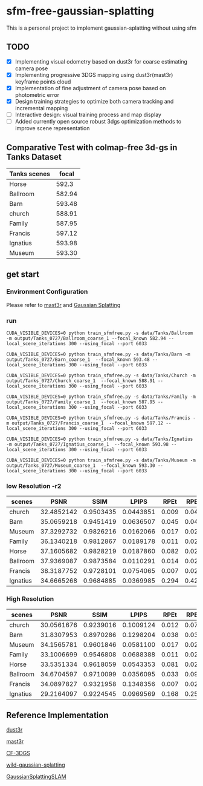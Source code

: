 # sfm-free-gaussian-splatting
This is a personal project to implement gaussian-splatting without using sfm
## TODO
- [x] Implementing visual odometry based on dust3r for coarse estimating camera pose
- [x] Implementing progressive 3DGS mapping using dust3r(mast3r) keyframe points cloud
- [x] Implementation of fine adjustment of camera pose based on photometric error
- [x] Design training strategies to optimize both camera tracking and incremental mapping
- [ ] Interactive design: visual training process and map display
- [ ] Added currently open source robust 3dgs optimization methods to improve scene representation

## Comparative Test with colmap-free 3d-gs in Tanks Dataset
| Tanks scenes | focal |
| --- | --- | 
|Horse |592.3|
|Ballroom|582.94|
|Barn|593.48|
|church|588.91|
|Family| 587.95|
|Francis|597.12|
|Ignatius|593.98|
|Museum|593.30|

## get start

### Environment Configuration

Please refer to [mast3r](https://github.com/naver/mast3r) and [Gaussian Splatting](https://github.com/graphdeco-inria/gaussian-splatting)

### run

```
CUDA_VISIBLE_DEVICES=0 python train_sfmfree.py -s data/Tanks/Ballroom -m output/Tanks_0727/Ballroom_coarse_1 --focal_known 582.94 --local_scene_iterations 300 --using_focal --port 6033 

CUDA_VISIBLE_DEVICES=0 python train_sfmfree.py -s data/Tanks/Barn -m output/Tanks_0727/Barn_coarse_1  --focal_known 593.48 --local_scene_iterations 300 --using_focal --port 6033

CUDA_VISIBLE_DEVICES=0 python train_sfmfree.py -s data/Tanks/Church -m output/Tanks_0727/Church_coarse_1  --focal_known 588.91 --local_scene_iterations 300 --using_focal --port 6033

CUDA_VISIBLE_DEVICES=0 python train_sfmfree.py -s data/Tanks/Family -m output/Tanks_0727/Family_coarse_1  --focal_known 587.95 --local_scene_iterations 300 --using_focal --port 6033

CUDA_VISIBLE_DEVICES=0 python train_sfmfree.py -s data/Tanks/Francis -m output/Tanks_0727/Francis_coarse_1  --focal_known 597.12 --local_scene_iterations 300 --using_focal --port 6033

CUDA_VISIBLE_DEVICES=0 python train_sfmfree.py -s data/Tanks/Ignatius -m output/Tanks_0727/Ignatius_coarse_1  --focal_known 593.98 --local_scene_iterations 300 --using_focal --port 6033

CUDA_VISIBLE_DEVICES=0 python train_sfmfree.py -s data/Tanks/Museum -m output/Tanks_0727/Museum_coarse_1  --focal_known 593.30 --local_scene_iterations 300 --using_focal --port 6033

```

### low Resolution -r2
| scenes | PSNR | SSIM | LPIPS | RPEt | RPEr | ATE |
| --- | --- | --- | --- | --- | --- | --- |
| church | 32.4852142 | 0.9503435 | 0.0443851 | 0.009 | 0.046 | 0.001 |
| Barn | 35.0659218 | 0.9451419 | 0.0636507 | 0.045 | 0.046 | 0.007 |
| Museum | 37.3292732 | 0.9826216 | 0.0162066 | 0.017 | 0.028 | 0.001 |
| Family | 36.1340218 | 0.9812867 | 0.0189178 | 0.011 | 0.025 | 0.000 |
| Horse | 37.1605682 | 0.9828219 | 0.0187860 | 0.082 | 0.028 | 0.001 |
| Ballroom | 37.9369087 | 0.9873584 | 0.0110291 | 0.014 | 0.021 | 0.000 |
| Francis | 38.3187752 | 0.9728101 | 0.0754065 | 0.007 | 0.025 | 0.001 |
| Ignatius | 34.6665268 | 0.9684885 | 0.0369985 | 0.294 | 0.424 | 0.014 |

### High Resolution
| scenes | PSNR | SSIM | LPIPS | RPEt | RPEr | ATE |
| --- | --- | --- | --- | --- | --- | --- |
| church | 30.0561676 | 0.9239016| 0.1009124  | 0.012  | 0.073 | 0.001 |
| Barn | 31.8307953 | 0.8970286 | 0.1298204 | 0.038 | 0.038 | 0.006 |
| Museum | 34.1565781  | 0.9601846 | 0.0581100 | 0.017 | 0.023 | 0.001 |
| Family | 33.1006699  | 0.9546808 | 0.0688388  | 0.011 | 0.023 | 0.000 |
| Horse | 33.5351334  | 0.9618059  | 0.0543353  | 0.081  | 0.028 | 0.001 |
| Ballroom | 34.6704597  | 0.9710099   | 0.0356095  | 0.033 |0.094 | 0.001 |
| Francis | 34.0897827   | 0.9321958  | 0.1348356 | 0.007 | 0.022 | 0.001 |
| Ignatius | 29.2164097 | 0.9224545  | 0.0969569 | 0.168 | 0.258 | 0.009 |


## Reference Implementation
[dust3r](https://github.com/naver/dust3r)

[mast3r](https://github.com/naver/mast3r)

[CF-3DGS](https://github.com/NVlabs/CF-3DGS)

[wild-gaussian-splatting](https://github.com/nerlfield/wild-gaussian-splatting)

[GaussianSplattingSLAM](https://rmurai.co.uk/projects/GaussianSplattingSLAM/)